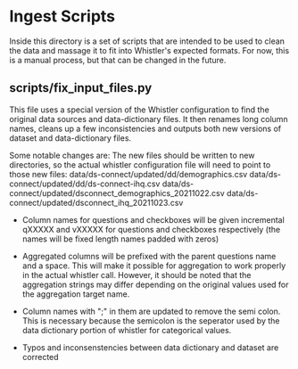 # Ingest Scripts
Inside this directory is a set of scripts that are intended to be used to clean
the data and massage it to fit into Whistler's expected formats. For now, this
is a manual process, but that can be changed in the future. 

## scripts/fix_input_files.py
This file uses a special version of the Whistler configuration to find the 
original data sources and data-dictionary files. It then renames long 
column names, cleans up a few inconsistencies and outputs both new versions
of dataset and data-dictionary files.

Some notable changes are:
The new files should be written to new directories, so the actual whistler 
configuration file will need to point to those new files:
	data/ds-connect/updated/dd/demographics.csv
	data/ds-connect/updated/dd/ds-connect-ihq.csv
	data/ds-connect/updated/dsconnect_demographics_20211022.csv
	data/ds-connect/updated/dsconnect_ihq_20211023.csv

* Column names for questions and checkboxes will be given incremental qXXXXX
and vXXXXX for questions and checkboxes respectively (the names will be fixed
length names padded with zeros)

* Aggregated columns will be prefixed with the parent questions name and a 
space. This will make it possible for aggregation to work properly in the 
actual whistler call. However, it should be noted that the aggregation strings
may differ depending on the original values used for the aggregation target
name. 

* Column names with ";" in them are updated to remove the semi colon. This 
is necessary because the semicolon is the seperator used by the data dictionary
portion of whistler for categorical values. 

* Typos and inconsenstencies between data dictionary and dataset are corrected

